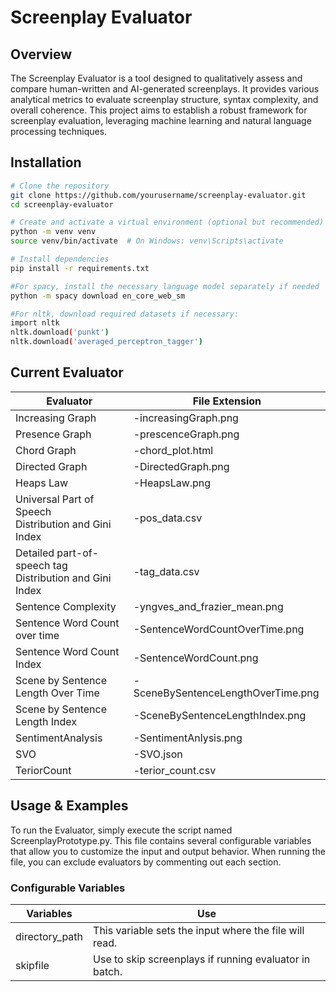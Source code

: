 
# Screenplay Evaluator

## Overview
The Screenplay Evaluator is a tool designed to qualitatively assess and compare human-written and AI-generated screenplays. It provides various analytical metrics to evaluate screenplay structure, syntax complexity, and overall coherence. This project aims to establish a robust framework for screenplay evaluation, leveraging machine learning and natural language processing techniques.

## Installation

```bash
# Clone the repository
git clone https://github.com/yourusername/screenplay-evaluator.git  
cd screenplay-evaluator  

# Create and activate a virtual environment (optional but recommended)
python -m venv venv  
source venv/bin/activate  # On Windows: venv\Scripts\activate  

# Install dependencies
pip install -r requirements.txt

#For spacy, install the necessary language model separately if needed
python -m spacy download en_core_web_sm

#For nltk, download required datasets if necessary:
import nltk
nltk.download('punkt')
nltk.download('averaged_perceptron_tagger')
```
## Current Evaluator

| Evaluator    | File Extension | 
| -------- | ------- |
| Increasing Graph  | -increasingGraph.png   |
| Presence Graph    | -prescenceGraph.png  |
| Chord Graph   | -chord_plot.html   |
| Directed Graph | -DirectedGraph.png |
| Heaps Law | -HeapsLaw.png |
| Universal Part of Speech <br>Distribution and Gini Index| -pos_data.csv |  
| Detailed part-of-speech tag <br> Distribution and Gini Index | -tag_data.csv |
| Sentence Complexity | -yngves_and_frazier_mean.png |
| Sentence Word Count over time | -SentenceWordCountOverTime.png|
|Sentence Word Count Index| -SentenceWordCount.png |
|Scene by Sentence Length Over Time|-SceneBySentenceLengthOverTime.png|
|Scene by Sentence Length Index|-SceneBySentenceLengthIndex.png|
| SentimentAnalysis | -SentimentAnlysis.png |
| SVO | -SVO.json |
| TeriorCount |-terior_count.csv | 


    
## Usage & Examples
To run the Evaluator, simply execute the script named ScreenplayPrototype.py. This file contains several configurable variables that allow you to customize the input and output behavior.
When running the file, you can exclude evaluators by commenting out each section.
### Configurable Variables

| Variables    | Use | 
| -------- | ------- |
|directory_path | This variable sets the input where the file will read.|
| skipfile| Use to skip screenplays if running evaluator in batch.  |


